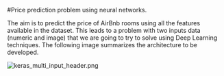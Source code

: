 #Price prediction problem using neural networks.

The aim is to predict the price of AirBnb rooms using all the features available in the dataset. This leads to a problem with two inputs data (numeric and image) that we are going to try to solve using Deep Learning techniques.
The following image summarizes the architecture to be developed.

![keras_multi_input_header.png](https://programmerclick.com/images/484/0fa131e8822ef8417b8c725182a96ba4.png)

